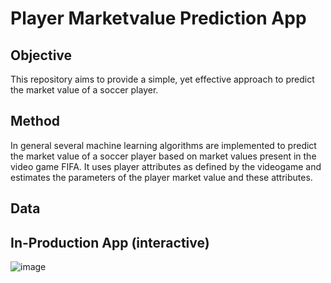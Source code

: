 # Player Marketvalue Prediction App

## Objective
This repository aims to provide a simple, yet effective approach to predict the market value of a soccer player.

## Method
In general several machine learning algorithms are implemented to predict the market value of a soccer player based on market values present in the video game FIFA. It uses player attributes as defined by the videogame and estimates the parameters of the player market value and these attributes.

## Data

## In-Production App (interactive)
![image](https://github.com/COrthey93/Soccer-Player-Marketvalue-Prediction/assets/69873793/7ffd1476-c392-4309-964b-beeff7322745)
